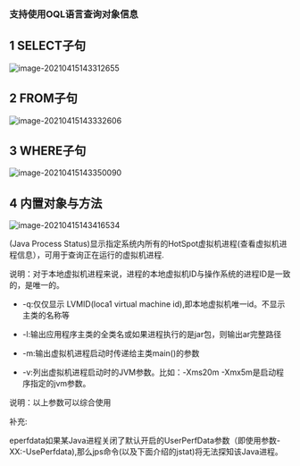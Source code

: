 ### 支持使用OQL语言查询对象信息

## 1 SELECT子句

![image-20210415143312655](C:\Users\93138\AppData\Roaming\Typora\typora-user-images\image-20210415143312655.png)

## 2 FROM子句

![image-20210415143332606](C:\Users\93138\AppData\Roaming\Typora\typora-user-images\image-20210415143332606.png)

## 3 WHERE子句

![image-20210415143350090](C:\Users\93138\AppData\Roaming\Typora\typora-user-images\image-20210415143350090.png)

## 4 内置对象与方法

![image-20210415143416534](C:\Users\93138\AppData\Roaming\Typora\typora-user-images\image-20210415143416534.png)

(Java Process Status)显示指定系统内所有的HotSpot虚拟机进程(查看虚拟机进程信息），可用于查询正在运行的虚拟机进程.

说明：对于本地虚拟机进程来说，进程的本地虚拟机ID与操作系统的进程ID是一致的，是唯一的。

- -q:仅仅显示 LVMID(loca1 virtual machine id),即本地虚拟机唯一id。不显示主类的名称等

- -l:输出应用程序主类的全类名或如果进程执行的是jar包，则输出ar完整路径

- -m:输出虚拟机进程启动时传递给主类main()的参数

- -v:列出虚拟机进程启动时的JVM参数。比如：-Xms20m -Xmx5m是启动程序指定的jvm参数。

说明：以上参数可以综合使用

补充:

eperfdata如果某Java进程关闭了默认开启的UserPerfData参数（即使用参数-XX:-UsePerfdata),那么jps命令(以及下面介绍的jstat)将无法探知该Java进程。
